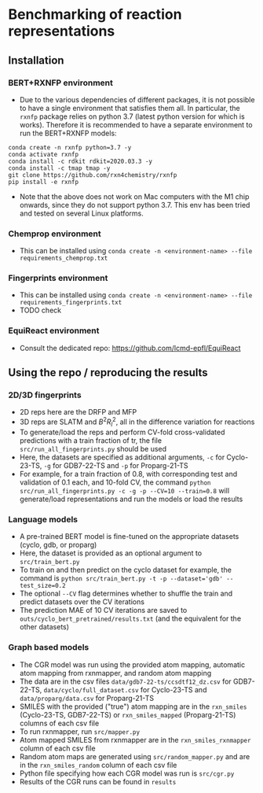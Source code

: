 # Benchmarking of reaction representations
## Installation
### BERT+RXNFP environment
- Due to the various dependencies of different packages, it is not possible to have a single environment that satisfies them all. In particular, the `rxnfp` package relies on python 3.7 (latest python version for which is works). Therefore it is recommended to have a separate environment to run the BERT+RXNFP models:
```commandline
conda create -n rxnfp python=3.7 -y
conda activate rxnfp
conda install -c rdkit rdkit=2020.03.3 -y
conda install -c tmap tmap -y
git clone https://github.com/rxn4chemistry/rxnfp
pip install -e rxnfp
```
- Note that the above does not work on Mac computers with the M1 chip onwards, since they do not support python 3.7. This env has been tried and tested on several Linux platforms.

### Chemprop environment 
- This can be installed using `conda create -n <environment-name> --file requirements_chemprop.txt`

### Fingerprints environment
- This can be installed using `conda create -n <environment-name> --file requirements_fingerprints.txt`
- TODO check

### EquiReact environment
- Consult the dedicated repo: https://github.com/lcmd-epfl/EquiReact

## Using the repo / reproducing the results 
### 2D/3D fingerprints
- 2D reps here are the DRFP and MFP
- 3D reps are SLATM and $B^2R^2_l$, all in the difference variation for reactions
- To generate/load the reps and perform CV-fold cross-validated predictions with a train fraction of tr, the file `src/run_all_fingerprints.py` should be used
- Here, the datasets are specified as additional arguments, `-c` for Cyclo-23-TS, `-g` for GDB7-22-TS and `-p` for Proparg-21-TS
- For example, for a train fraction of 0.8, with corresponding test and validation of 0.1 each, and 10-fold CV, the command `python src/run_all_fingerprints.py -c -g -p --CV=10 --train=0.8` will generate/load representations and run the models or load the results

### Language models
- A pre-trained BERT model is fine-tuned on the appropriate datasets (cyclo, gdb, or proparg)
- Here, the dataset is provided as an optional argument to `src/train_bert.py`
- To train on and then predict on the cyclo dataset for example, the command is `python src/train_bert.py -t -p --dataset='gdb' --test_size=0.2`
- The optional `--CV` flag determines whether to shuffle the train and predict datasets over the CV iterations
- The prediction MAE of 10 CV iterations are saved to `outs/cyclo_bert_pretrained/results.txt` (and the equivalent for the other datasets)

### Graph based models 
- The CGR model was run using the provided atom mapping, automatic atom mapping from rxnmapper, and random atom mapping 
- The data are in the csv files `data/gdb7-22-ts/ccsdtf12_dz.csv` for GDB7-22-TS,
  `data/cyclo/full_dataset.csv` for Cyclo-23-TS
  and `data/proparg/data.csv` for Proparg-21-TS
- SMILES with the provided ("true") atom mapping are
  in the `rxn_smiles` (Cyclo-23-TS, GDB7-22-TS) or `rxn_smiles_mapped` (Proparg-21-TS) columns of each csv file
- To run rxnmapper, run `src/mapper.py`
- Atom mapped SMILES from rxnmapper are in the `rxn_smiles_rxnmapper` column of each csv file
- Random atom maps are generated using `src/random_mapper.py` and 
  are in the `rxn_smiles_random` column of each csv file
- Python file specifying how each CGR model was run is `src/cgr.py`
- Results of the CGR runs can be found in `results` 
